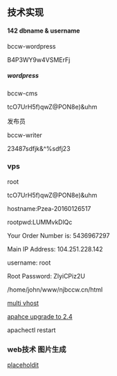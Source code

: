 ## 技术实现

#### 142 dbname & username

bccw-wordpress

B4P3WY9w4VSMErFj

##### wordpress

bccw-cms

tcO7UrH5f)qwZ@PON8e)&uhm

发布员

bccw-writer

23487sdfjk&^%sdfj23

### vps

root 

tcO7UrH5f)qwZ@PON8e)&uhm

hostname:Pzea-20160126517

rootpwd:LUMMvkDlQc

Your Order Number is: 5436967297

Main IP Address: 104.251.228.142

username: root

Root Password: ZlyiCPiz2U

/home/john/www/njbccw.cn/html

[multi vhost](https://wiki.apache.org/httpd/CommonMisconfigurations)

[apahce upgrade to 2.4](http://unix.stackexchange.com/questions/138899/centos-install-using-yum-apache-2-4)

apachectl restart

### web技术 图片生成

[placeholdit](https://placeholdit.imgix.net/~text?txtsize=16&bg=fffffff&txtclr=000000&txt=%E9%82%A6%E6%88%90%E8%B4%A2%E5%8A%A1&w=97&h=38)


